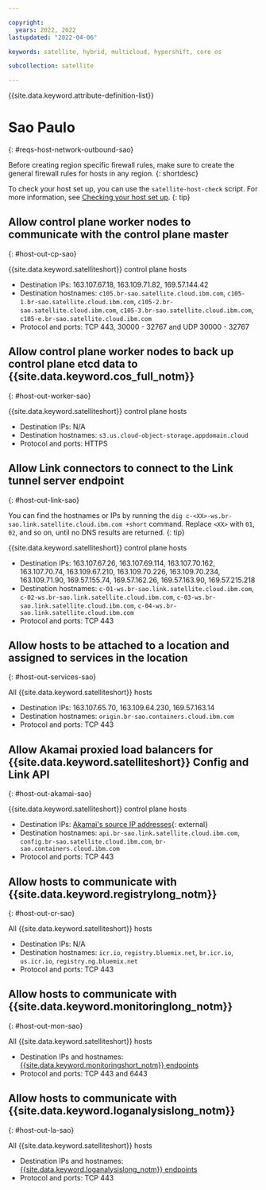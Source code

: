 ```yaml
---

copyright:
  years: 2022, 2022
lastupdated: "2022-04-06"

keywords: satellite, hybrid, multicloud, hypershift, core os

subcollection: satellite

---
```


{{site.data.keyword.attribute-definition-list}}

# Sao Paulo
{: #reqs-host-network-outbound-sao}

Before creating region specific firewall rules, make sure to create the general firewall rules for hosts in any region.
{: shortdesc}


To check your host set up, you can use the `satellite-host-check` script. For more information, see [Checking your host set up](/docs/satellite?topic=satellite-host-network-check).
{: tip}


## Allow control plane worker nodes to communicate with the control plane master
{: #host-out-cp-sao}

{{site.data.keyword.satelliteshort}} control plane hosts
* Destination IPs:  163.107.67.18, 163.109.71.82, 169.57.144.42
* Destination hostnames: `c105.br-sao.satellite.cloud.ibm.com`, `c105-1.br-sao.satellite.cloud.ibm.com`, `c105-2.br-sao.satellite.cloud.ibm.com`, `c105-3.br-sao.satellite.cloud.ibm.com`, `c105-e.br-sao.satellite.cloud.ibm.com`
* Protocol and ports: TCP 443, 30000 - 32767 and UDP 30000 - 32767

## Allow control plane worker nodes to back up control plane etcd data to {{site.data.keyword.cos_full_notm}}
{: #host-out-worker-sao}

{{site.data.keyword.satelliteshort}} control plane hosts
* Destination IPs: N/A
* Destination hostnames: `s3.us.cloud-object-storage.appdomain.cloud`
* Protocol and ports: HTTPS

## Allow Link connectors to connect to the Link tunnel server endpoint
{: #host-out-link-sao}

You can find the hostnames or IPs by running the `dig c-<XX>-ws.br-sao.link.satellite.cloud.ibm.com +short` command. Replace `<XX>` with `01`, `02`, and so on, until no DNS results are returned.
{: tip}

{{site.data.keyword.satelliteshort}} control plane hosts
* Destination IPs: 163.107.67.26, 163.107.69.114, 163.107.70.162, 163.107.70.74, 163.109.67.210, 163.109.70.226, 163.109.70.234, 163.109.71.90, 169.57.155.74, 169.57.162.26, 169.57.163.90, 169.57.215.218 
* Destination hostnames: `c-01-ws.br-sao.link.satellite.cloud.ibm.com`, `c-02-ws.br-sao.link.satellite.cloud.ibm.com`, `c-03-ws.br-sao.link.satellite.cloud.ibm.com`, `c-04-ws.br-sao.link.satellite.cloud.ibm.com`
* Protocol and ports: TCP 443

## Allow hosts to be attached to a location and assigned to services in the location
{: #host-out-services-sao}

All {{site.data.keyword.satelliteshort}} hosts
* Destination IPs: 163.107.65.70, 163.109.64.230, 169.57.163.14  
* Destination hostnames: `origin.br-sao.containers.cloud.ibm.com`
* Protocol and ports: TCP 443

## Allow Akamai proxied load balancers for {{site.data.keyword.satelliteshort}} Config and Link API
{: #host-out-akamai-sao}

{{site.data.keyword.satelliteshort}} control plane hosts
* Destination IPs: [Akamai's source IP addresses](https://github.com/IBM-Cloud/kube-samples/tree/master/akamai/gtm-liveness-test){: external} 
* Destination hostnames: `api.br-sao.link.satellite.cloud.ibm.com`, `config.br-sao.satellite.cloud.ibm.com`, `br-sao.containers.cloud.ibm.com` 
* Protocol and ports: TCP 443

## Allow hosts to communicate with {{site.data.keyword.registrylong_notm}}
{: #host-out-cr-sao}

All {{site.data.keyword.satelliteshort}} hosts
* Destination IPs:   N/A
* Destination hostnames: `icr.io`, `registry.bluemix.net`, `br.icr.io`, `us.icr.io`, `registry.ng.bluemix.net`
* Protocol and ports: TCP 443

## Allow hosts to communicate with {{site.data.keyword.monitoringlong_notm}}
{: #host-out-mon-sao}

All {{site.data.keyword.satelliteshort}} hosts
* Destination IPs and hostnames: [{{site.data.keyword.monitoringshort_notm}} endpoints](/docs/monitoring?topic=monitoring-endpoints)
* Protocol and ports: TCP 443 and 6443

## Allow hosts to communicate with {{site.data.keyword.loganalysislong_notm}}
{: #host-out-la-sao}

All {{site.data.keyword.satelliteshort}} hosts
* Destination IPs and hostnames: [{{site.data.keyword.loganalysislong_notm}} endpoints](/docs/log-analysis?topic=log-analysis-endpoints#endpoints_api_public)
* Protocol and ports: TCP 443


